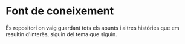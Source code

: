 # Font de coneixement
És repositori on vaig guardant tots els apunts i altres històries que em resultin d'interès, siguin del tema que siguin.
